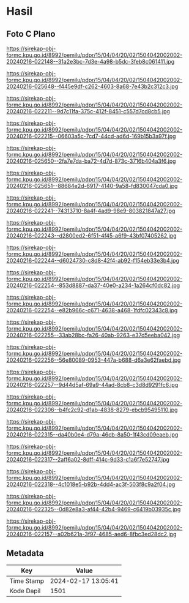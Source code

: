 # Hasil

## Foto C Plano

https://sirekap-obj-formc.kpu.go.id/8992/pemilu/pdpr/15/04/04/20/02/1504042002002-20240216-022148--31a2e3bc-7d3e-4a98-b5dc-3feb8c061411.jpg

https://sirekap-obj-formc.kpu.go.id/8992/pemilu/pdpr/15/04/04/20/02/1504042002002-20240216-025648--f445e9df-c262-4603-8a68-7e43b2c312c3.jpg

https://sirekap-obj-formc.kpu.go.id/8992/pemilu/pdpr/15/04/04/20/02/1504042002002-20240216-022211--9d7c11fa-375c-412f-8451-c557d7cd8cb5.jpg

https://sirekap-obj-formc.kpu.go.id/8992/pemilu/pdpr/15/04/04/20/02/1504042002002-20240216-022215--06603a5c-7cd7-44cd-ad6d-169b15b3a97f.jpg

https://sirekap-obj-formc.kpu.go.id/8992/pemilu/pdpr/15/04/04/20/02/1504042002002-20240216-025650--2fa7e7da-ba72-4d7d-873c-3716b404a3f6.jpg

https://sirekap-obj-formc.kpu.go.id/8992/pemilu/pdpr/15/04/04/20/02/1504042002002-20240216-025651--88684e2d-6917-4140-9a58-fd830047cda0.jpg

https://sirekap-obj-formc.kpu.go.id/8992/pemilu/pdpr/15/04/04/20/02/1504042002002-20240216-022241--74313710-8a4f-4ad9-98e9-803821847a27.jpg

https://sirekap-obj-formc.kpu.go.id/8992/pemilu/pdpr/15/04/04/20/02/1504042002002-20240216-022243--d2800ed2-6f51-4f45-a6f9-43bf07405262.jpg

https://sirekap-obj-formc.kpu.go.id/8992/pemilu/pdpr/15/04/04/20/02/1504042002002-20240216-022244--d6024730-c8d8-42f4-ab92-f154eb33e3b4.jpg

https://sirekap-obj-formc.kpu.go.id/8992/pemilu/pdpr/15/04/04/20/02/1504042002002-20240216-022254--853d8887-da37-40e0-a234-1a264cf0dc82.jpg

https://sirekap-obj-formc.kpu.go.id/8992/pemilu/pdpr/15/04/04/20/02/1504042002002-20240216-022254--e82b966c-c671-4638-a468-1fdfc02343c8.jpg

https://sirekap-obj-formc.kpu.go.id/8992/pemilu/pdpr/15/04/04/20/02/1504042002002-20240216-022255--33ab28bc-fa26-40ab-9263-e37d5eeba042.jpg

https://sirekap-obj-formc.kpu.go.id/8992/pemilu/pdpr/15/04/04/20/02/1504042002002-20240216-022256--56e80089-0953-447a-b688-d6a3e62faebd.jpg

https://sirekap-obj-formc.kpu.go.id/8992/pemilu/pdpr/15/04/04/20/02/1504042002002-20240216-022257--9d44d5af-69a9-44ad-8cb8-c3d8d9291fc6.jpg

https://sirekap-obj-formc.kpu.go.id/8992/pemilu/pdpr/15/04/04/20/02/1504042002002-20240216-022306--b4fc2c92-d1ab-4838-8279-ebcb95495110.jpg

https://sirekap-obj-formc.kpu.go.id/8992/pemilu/pdpr/15/04/04/20/02/1504042002002-20240216-022315--da40b0e4-d79a-46cb-8a50-1f43cd09eaeb.jpg

https://sirekap-obj-formc.kpu.go.id/8992/pemilu/pdpr/15/04/04/20/02/1504042002002-20240216-022317--2aff6a02-8dff-414c-9d33-c1a6f7e52747.jpg

https://sirekap-obj-formc.kpu.go.id/8992/pemilu/pdpr/15/04/04/20/02/1504042002002-20240216-022318--4c1018e5-b92b-4dd4-ac3f-503f8c9a2f04.jpg

https://sirekap-obj-formc.kpu.go.id/8992/pemilu/pdpr/15/04/04/20/02/1504042002002-20240216-022325--0d82e8a3-af44-42b4-9469-c6419b03935c.jpg

https://sirekap-obj-formc.kpu.go.id/8992/pemilu/pdpr/15/04/04/20/02/1504042002002-20240216-022157--a02b621a-3f97-4685-aed6-8fbc3ed28dc2.jpg


## Metadata

| Key        | Value               |
| ---------- | ------------------- |
| Time Stamp | 2024-02-17 13:05:41 |
| Kode Dapil | 1501                |



